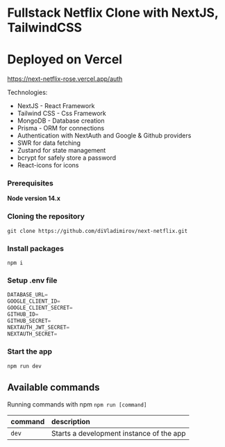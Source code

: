 # Fullstack Netflix Clone with NextJS, TailwindCSS

# Deployed on Vercel

https://next-netflix-rose.vercel.app/auth

Technologies:

- NextJS - React Framework
- Tailwind CSS - Css Framework
- MongoDB - Database creation
- Prisma - ORM for connections
- Authentication with NextAuth and Google & Github providers
- SWR for data fetching
- Zustand for state management
- bcrypt for safely store a password
- React-icons for icons

### Prerequisites

**Node version 14.x**

### Cloning the repository

```shell
git clone https://github.com/diVladimirov/next-netflix.git
```

### Install packages

```shell
npm i
```

### Setup .env file

```js
DATABASE_URL=
GOOGLE_CLIENT_ID=
GOOGLE_CLIENT_SECRET=
GITHUB_ID=
GITHUB_SECRET=
NEXTAUTH_JWT_SECRET=
NEXTAUTH_SECRET=
```

### Start the app

```shell
npm run dev
```

## Available commands

Running commands with npm `npm run [command]`

| command | description                              |
| :------ | :--------------------------------------- |
| `dev`   | Starts a development instance of the app |
